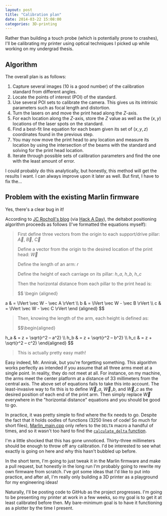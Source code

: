 ```yaml
---
layout: post
title: "Calibration plan"
date: 2014-03-22 15:08:00
categories: 3D-printing
---
```

Rather than building a touch probe (which is potentially prone to crashes), I'll be calibrating my printer using optical techniques I picked up while working on my undergrad thesis.

## Algorithm ##

The overall plan is as follows:

1. Capture several images (10 is a good number) of the calibration standard from different angles.
1. Locate the points of interest (POI) of the standard.
1. Use several POI sets to calibrate the camera. This gives us its intrinsic parameters such as focal length and distortion.
1. Turn the lasers on and move the print head along the $Z$-axis.
1. For each location along the $Z$-axis, store the $Z$ value as well as the $(x,y)$ locations of the laser spots on the standard.
1. Find a best-fit line equation for each beam given its set of $(x,y,z)$ coordinates found in the previous step.
1. You may now move the print head to any location and measure its location by using the intersection of the beams with the standard and solving for the print head location.
1. Iterate through possible sets of calibration parameters and find the one with the least amount of error.

I could probably do this analytically, but honestly, this method will get the results I want. I can always improve upon it later as well. But first, I have to fix the...

## Problem with the existing Marlin firmware ##

Yes, there's a clear bug in it!

According to [JC Rocholl's blog](http://deltabot.tumblr.com/post/27300149759/hack-a-day-has-a-very-good-summary-of-rostock) (via [Hack A Day](http://hackaday.com/2012/07/13/3d-printing-with-a-delta-robot-that-seems-to-simplify-the-concept/)), the deltabot positioning algorithm proceeds as follows (I've formatted the equations myself):

> First define three vectors from the origin to each support/drive pillar: $\vec A$, $\vec B$, $\vec C$
> 
> Define a vector from the origin to the desired location of the print head: $\vec W$
> 
> Define the length of an arm: $r$
>
> Define the height of each carriage on its pillar: $h\_a$, $h\_b$, $h\_c$
> 
> Then the horizontal distance from each pillar to the print head is:
> <div> $$ \begin {aligned}
a & = \lVert \vec W - \vec A \rVert \\\\
b & = \lVert \vec W - \vec B \rVert \\\\
c & = \lVert \vec W - \vec C \rVert 
\end {aligned} $$ </div>
>
> Then, knowing the length of the arm, each height is defined as:
> <div> $$\begin{aligned}
h\_a & = z + \sqrt{r^2 – a^2} \\\\
h\_b & = z + \sqrt{r^2 – b^2} \\\\
h\_c & = z + \sqrt{r^2 – c^2}
\end{aligned} $$ </div>
>
> This is actually pretty easy math!

Easy indeed, Mr. Annirak, but you're forgetting something. This algorithm works perfectly as intended if you assume that all three arms meet at a single point. In reality, they do not meet at all. For instance, on my machine, the arms meet the center platform at a distance of 33 millimeters from the central axis. The above set of equations fails to take this into account. The least-invasive way to fix this is to define $\vec W\_a$, $\vec W\_b$, and $\vec W\_c$ as the desired position of each end of the print arm. Then simply replace $\vec W$ everywhere in the "horizontal distance" equations and you should be good to go.

In practice, it was pretty simple to find where the fix needs to go. Despite the fact that it holds oodles of functions (3250 lines of code! So much for short files), [Marlin\_main.cpp](https://github.com/ErikZalm/Marlin/blob/51c6bd6b72aec22dc16dbbd6a9f37b81850d6fad/Marlin/Marlin_main.cpp) only refers to the `DELTA` macro a handful of times, and so it wasn't too hard to find the [`calculate_delta` function](https://github.com/ErikZalm/Marlin/blob/51c6bd6b72aec22dc16dbbd6a9f37b81850d6fad/Marlin/Marlin_main.cpp#L3166-3189).

I'm a little shocked that this has gone unnoticed. Thirty-three millimeters should be enough to throw off any calibration. I'd be interested to see what exactly is going on here and why this hasn't bubbled up before.

In the short term, I'm going to just tweak it in the Marlin firmware and make a pull request, but honestly in the long run I'm probably going to rewrite my own firmware from scratch. I've got some ideas that I'd like to put into practice, and after all, I'm really only building a 3D printer as a playground for my engineering ideas!

Naturally, I'll be posting code to GitHub as the project progresses. I'm going to be presenting my printer at work in a few weeks, so my goal is to get it at least calibrated before then. My bare-minimum goal is to have it functioning as a plotter by the time I present.

